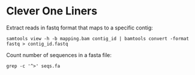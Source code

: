 Clever One Liners
=================

Extract reads in fastq format that maps to a specific contig:

    samtools view -h -b mapping.bam contig_id | bamtools convert -format fastq > contig_id.fastq

Count number of sequences in a fasta file:

    grep -c '^>' seqs.fa
